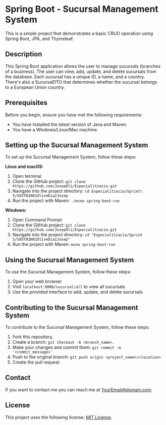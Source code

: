 # Spring Boot - Sucursal Management System

This is a simple project that demonstrates a basic CRUD operation using Spring Boot, JPA, and Thymeleaf.

## Description

This Spring Boot application allows the user to manage sucursals (branches of a business). The user can view, add, update, and delete sucursals from the database. Each sucursal has a unique ID, a name, and a country. There's also a SucursalDTO that determines whether the sucursal belongs to a European Union country.

## Prerequisites

Before you begin, ensure you have met the following requirements:
* You have installed the latest version of Java and Maven.
* You have a Windows/Linux/Mac machine.

## Setting up the Sucursal Management System

To set up the Sucursal Management System, follow these steps:

**Linux and macOS:**
1. Open terminal
2. Clone the GitHub project: `git clone https://github.com/JosepOli/Especialitzacio.git`
3. Navigate into the project directory: `cd Especialitzacio/Sprint\ 5/S05T01N01OliveDiazJosep`
4. Run the project with Maven: `./mvnw spring-boot:run`

**Windows:**
1. Open Command Prompt
2. Clone the GitHub project: `git clone https://github.com/JosepOli/Especialitzacio.git`
3. Navigate into the project directory: `cd "Especialitzacio/Sprint 5/S05T01N01OliveDiazJosep"`
4. Run the project with Maven: `mvnw spring-boot:run`

## Using the Sucursal Management System

To use the Sucursal Management System, follow these steps:
1. Open your web browser
2. Visit `localhost:9000/sucursal/all` to view all sucursals
3. Use the provided interface to add, update, and delete sucursals

## Contributing to the Sucursal Management System

To contribute to the Sucursal Management System, follow these steps:

1. Fork this repository.
2. Create a branch: `git checkout -b <branch_name>`.
3. Make your changes and commit them: `git commit -m '<commit_message>'`
4. Push to the original branch: `git push origin <project_name>/<location>`
5. Create the pull request.

## Contact

If you want to contact me you can reach me at YourEmail@domain.com.

## License

This project uses the following license: [MIT License](https://opensource.org/licenses/MIT).
